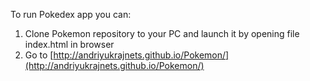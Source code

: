 To run Pokedex app you can:
1.	Clone Pokemon repository to your PC and launch it by opening file index.html in browser
2.	Go to [http://andriyukrajnets.github.io/Pokemon/](http://andriyukrajnets.github.io/Pokemon/)
